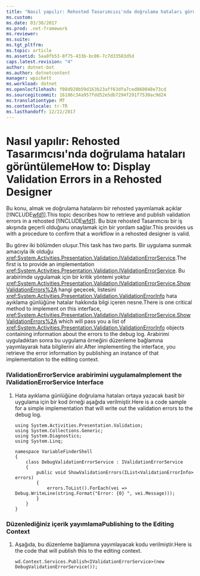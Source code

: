 ```yaml
---
title: "Nasıl yapılır: Rehosted Tasarımcısı'nda doğrulama hataları görüntüleme"
ms.custom: 
ms.date: 03/30/2017
ms.prod: .net-framework
ms.reviewer: 
ms.suite: 
ms.tgt_pltfrm: 
ms.topic: article
ms.assetid: 5aa8fb53-8f75-433b-bc06-7c7d33583d5d
caps.latest.revision: "4"
author: dotnet-bot
ms.author: dotnetcontent
manager: wpickett
ms.workload: dotnet
ms.openlocfilehash: f08d920b59d163b23aff63dfa7ced869048e73cd
ms.sourcegitcommit: 16186c34a957fdd52e5db7294f291f7530ac9d24
ms.translationtype: MT
ms.contentlocale: tr-TR
ms.lasthandoff: 12/22/2017
---
```

# <a name="how-to-display-validation-errors-in-a-rehosted-designer"></a><span data-ttu-id="85409-102">Nasıl yapılır: Rehosted Tasarımcısı'nda doğrulama hataları görüntüleme</span><span class="sxs-lookup"><span data-stu-id="85409-102">How to: Display Validation Errors in a Rehosted Designer</span></span>
<span data-ttu-id="85409-103">Bu konu, almak ve doğrulama hatalarını bir rehosted yayımlamak açıklar [!INCLUDE[wfd1](../../../includes/wfd1-md.md)].</span><span class="sxs-lookup"><span data-stu-id="85409-103">This topic describes how to retrieve and publish validation errors in a rehosted [!INCLUDE[wfd1](../../../includes/wfd1-md.md)].</span></span> <span data-ttu-id="85409-104">Bu bize rehosted Tasarımcısı bir iş akışında geçerli olduğunu onaylamak için bir yordam sağlar.</span><span class="sxs-lookup"><span data-stu-id="85409-104">This provides us with a procedure to confirm that a workflow in a rehosted designer is valid.</span></span>  
  
 <span data-ttu-id="85409-105">Bu görev iki bölümden oluşur.</span><span class="sxs-lookup"><span data-stu-id="85409-105">This task has two parts.</span></span> <span data-ttu-id="85409-106">Bir uygulama sunmak amacıyla ilk olduğu <xref:System.Activities.Presentation.Validation.IValidationErrorService>.</span><span class="sxs-lookup"><span data-stu-id="85409-106">The first is to provide an implementation <xref:System.Activities.Presentation.Validation.IValidationErrorService>.</span></span>  <span data-ttu-id="85409-107">Bu arabirimde uygulamak için bir kritik yöntemi yoktur <xref:System.Activities.Presentation.Validation.IValidationErrorService.ShowValidationErrors%2A> hangi geçecek, listesini <xref:System.Activities.Presentation.Validation.ValidationErrorInfo> hata ayıklama günlüğüne hatalar hakkında bilgi içeren nesne.</span><span class="sxs-lookup"><span data-stu-id="85409-107">There is one critical method to implement on this interface, <xref:System.Activities.Presentation.Validation.IValidationErrorService.ShowValidationErrors%2A> which will pass you a list of <xref:System.Activities.Presentation.Validation.ValidationErrorInfo> objects containing information about the errors to the debug log.</span></span>  <span data-ttu-id="85409-108">Arabirimi uyguladıktan sonra bu uygulama örneğini düzenleme bağlamına yayımlayarak hata bilgilerini alır.</span><span class="sxs-lookup"><span data-stu-id="85409-108">After implementing the interface, you retrieve the error information by publishing an instance of that implementation to the editing context.</span></span>  
  
### <a name="implement-the-ivalidationerrorservice-interface"></a><span data-ttu-id="85409-109">IValidationErrorService arabirimini uygulama</span><span class="sxs-lookup"><span data-stu-id="85409-109">Implement the IValidationErrorService Interface</span></span>  
  
1.  <span data-ttu-id="85409-110">Hata ayıklama günlüğüne doğrulama hataları ortaya yazacak basit bir uygulama için bir kod örneği aşağıda verilmiştir.</span><span class="sxs-lookup"><span data-stu-id="85409-110">Here is a code sample for a simple implementation that will write out the validation errors to the debug log.</span></span>  
  
    ```  
    using System.Activities.Presentation.Validation;  
    using System.Collections.Generic;  
    using System.Diagnostics;  
    using System.Linq;  
  
    namespace VariableFinderShell  
    {  
        class DebugValidationErrorService : IValidationErrorService  
        {  
            public void ShowValidationErrors(IList<ValidationErrorInfo> errors)  
            {  
                errors.ToList().ForEach(vei => Debug.WriteLine(string.Format("Error: {0} ", vei.Message)));  
            }  
        }  
    }  
    ```  
  
### <a name="publishing-to-the-editing-context"></a><span data-ttu-id="85409-111">Düzenlediğiniz içerik yayımlama</span><span class="sxs-lookup"><span data-stu-id="85409-111">Publishing to the Editing Context</span></span>  
  
1.  <span data-ttu-id="85409-112">Aşağıda, bu düzenleme bağlamına yayımlayacak kodu verilmiştir.</span><span class="sxs-lookup"><span data-stu-id="85409-112">Here is the code that will publish this to the editing context.</span></span>  
  
    ```  
    wd.Context.Services.Publish<IValidationErrorService>(new DebugValidationErrorService());  
    ```
